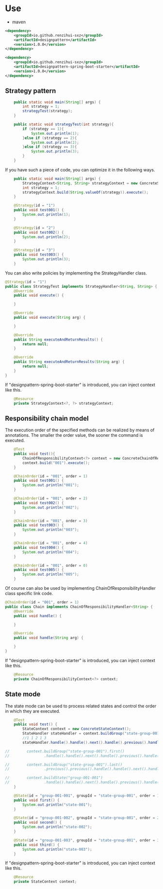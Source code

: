 # Use

- maven

```xml
<dependency>
    <groupId>io.github.renzihui-sxz</groupId>
    <artifactId>designpattern</artifactId>
    <version>1.0.0</version>
</dependency>

<dependency>
    <groupId>io.github.renzihui-sxz</groupId>
    <artifactId>designpattern-spring-boot-starter</artifactId>
    <version>1.0.0</version>
</dependency>
```

## Strategy pattern

```java
    public static void main(String[] args) {
        int strategy = 1;
        strategyTest(strategy);
    }

    public static void strategyTest(int strategy){
        if (strategy == 1){
            System.out.println(1);
        }else if (strategy == 2){
            System.out.println(2);
        }else if (strategy == 3){
            System.out.println(3);
        }
    }
```

If you have such a piece of code, you can optimize it in the following ways.

```java
    public static void main(String[] args) {
        StrategyContext<String, String> strategyContext = new ConcreteStrategyContext<>();
        int strategy = 1;
        strategyContext.build(String.valueOf(strategy)).execute();
    }

    @Strategy(id = "1")
    public void test001() {
        System.out.println(1);
    }

    @Strategy(id = "2")
    public void test002() {
        System.out.println(2);
    }

    @Strategy(id = "3")
    public void test003() {
        System.out.println(3);
    }
```

You can also write policies by implementing the StrategyHandler class.

```java
@Strategy(id = "1")
public class StrategyTest implements StrategyHandler<String, String> {
    @Override
    public void execute() {

    }

    @Override
    public void execute(String arg) {

    }

    @Override
    public String executeAndReturnResults() {
        return null;
    }

    @Override
    public String executeAndReturnResults(String arg) {
        return null;
    }
}
```

If "designpattern-spring-boot-starter" is introduced, you can inject context like this.

```java
    @Resource
    private StrategyContext<?, ?> strategyContext;
```

## Responsibility chain model

The execution order of the specified methods can be realized by means of annotations. The smaller the order value, the sooner the command is executed.

```java
    @Test
    public void test(){
        ChainOfResponsibilityContext<?> context = new ConcreteChainOfResponsibilityContext<>();
        context.build("001").execute();
    }

    @ChainOrder(id = "001", order = 1)
    public void test001() {
        System.out.println("001");
    }

    @ChainOrder(id = "001", order = 2)
    public void test002() {
        System.out.println("002");
    }

    @ChainOrder(id = "001", order = 3)
    public void test003() {
        System.out.println("003");
    }

    @ChainOrder(id = "001", order = 4)
    public void test004() {
        System.out.println("004");
    }

    @ChainOrder(id = "001", order = 0)
    public void test005() {
        System.out.println("005");
    }
```

Of course can also be used by implementing ChainOfResponsibilityHandler class specific link code.

```java
@ChainOrder(id = "001", order = 1)
public class Chain implements ChainOfResponsibilityHandler<String> {
    @Override
    public void handle() {

    }

    @Override
    public void handle(String arg) {

    }
}
```

If "designpattern-spring-boot-starter" is introduced, you can inject context like this.

```java
    @Resource
    private ChainOfResponsibilityContext<?> context;
```

## State mode

The state mode can be used to process related states and control the order in which they are executed.

```java
    @Test
    public void test() {
        StateContext context = new ConcreteStateContext();
        StateHandler stateHandler = context.buildGroup("state-group-001").get("group-001-001");
        //1 1 2 1 3
        stateHandler.handle().handle().next().handle().previous().handle().next().next().handle();

//        context.buildGroup("state-group-001").first()
//                .handle().handle().next().handle().previous().handle().next().next().handle();

//        context.buildGroup("state-group-001").last()
//                .previous().previous().handle().handle().next().handle().previous().handle().next().next().handle();

//        context.buildState("group-001-001")
//                .handle().handle().next().handle().previous().handle().next().next().handle();
    }

    @State(id = "group-001-001", groupId = "state-group-001", order = 1)
    public void first() {
        System.out.println("state-001");
    }

    @State(id = "group-001-002", groupId = "state-group-001", order = 2)
    public void second() {
        System.out.println("state-002");
    }

    @State(id = "group-001-003", groupId = "state-group-001", order = 3)
    public void third() {
        System.out.println("state-003");
    }
```

If "designpattern-spring-boot-starter" is introduced, you can inject context like this.

```java
    @Resource
    private StateContext context;
```


